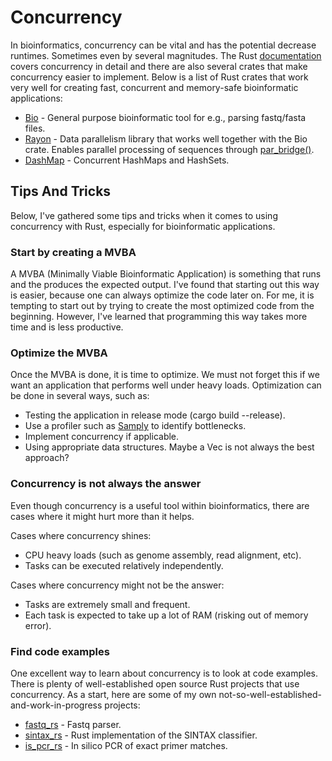 # Concurrency
In bioinformatics, concurrency can be vital and has the potential decrease runtimes. Sometimes even by several magnitudes. The Rust [documentation](https://doc.rust-lang.org/book/ch16-00-concurrency.html) covers concurrency in detail and there are also several crates that make concurrency easier to implement. Below is a list of Rust crates that work very well for creating fast, concurrent and memory-safe bioinformatic applications:
- [Bio](https://docs.rs/bio/latest/bio/) - General purpose bioinformatic tool for e.g., parsing fastq/fasta files.
- [Rayon](https://docs.rs/rayon/latest/rayon/) - Data parallelism library that works well together with the Bio crate. Enables parallel processing of sequences through [par_bridge()](https://docs.rs/rayon/latest/rayon/iter/trait.ParallelBridge.html#tymethod.par_bridge).
- [DashMap](https://docs.rs/dashmap/latest/dashmap/) - Concurrent HashMaps and HashSets.


## Tips And Tricks
Below, I've gathered some tips and tricks when it comes to using concurrency with Rust, especially for bioinformatic applications.

### Start by creating a MVBA
A MVBA (Minimally Viable Bioinformatic Application) is something that runs and the produces the expected output. I've found that starting out this way is easier, because one can always optimize the code later on. For me, it is tempting to start out by trying to create the most optimized code from the beginning. However, I've learned that programming this way takes more time and is less productive.

### Optimize the MVBA
Once the MVBA is done, it is time to optimize. We must not forget this if we want an application that performs well under heavy loads. Optimization can be done in several ways, such as:
- Testing the application in release mode (cargo build --release).
- Use a profiler such as [Samply](https://crates.io/crates/samply) to identify bottlenecks.
- Implement concurrency if applicable.
- Using appropriate data structures. Maybe a Vec is not always the best approach?

### Concurrency is not always the answer
Even though concurrency is a useful tool within bioinformatics, there are cases where it might hurt more than it helps.

Cases where concurrency shines:
- CPU heavy loads (such as genome assembly, read alignment, etc).
- Tasks can be executed relatively independently.

Cases where concurrency might not be the answer:
- Tasks are extremely small and frequent.
- Each task is expected to take up a lot of RAM (risking out of memory error).

### Find code examples
One excellent way to learn about concurrency is to look at code examples. There is plenty of well-established open source Rust projects that use concurrency. As a start, here are some of my own not-so-well-established-and-work-in-progress projects:
- [fastq_rs](https://github.com/OscarAspelin95/fastq_rs) - Fastq parser.
- [sintax_rs](https://github.com/OscarAspelin95/sintax_rs) - Rust implementation of the SINTAX classifier.
- [is_pcr_rs](https://github.com/OscarAspelin95/is_pcr_rs) - In silico PCR of exact primer matches.
